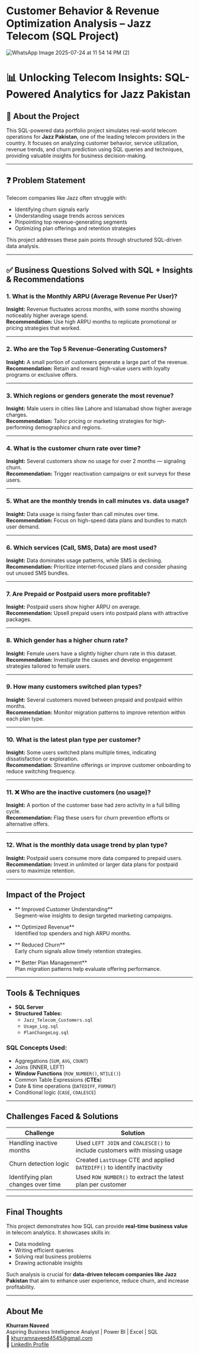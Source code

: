 # Customer Behavior & Revenue Optimization Analysis – Jazz Telecom (SQL Project)

![WhatsApp Image 2025-07-24 at 11 54 14 PM (2)](https://github.com/user-attachments/assets/82507cf8-8baf-41c9-bfe9-99613592f1d6)

# 📊 Unlocking Telecom Insights: SQL-Powered Analytics for Jazz Pakistan

## 🧠 About the Project  
This SQL-powered data portfolio project simulates real-world telecom operations for **Jazz Pakistan**, one of the leading telecom providers in the country. It focuses on analyzing customer behavior, service utilization, revenue trends, and churn prediction using SQL queries and techniques, providing valuable insights for business decision-making.

---

## ❓ Problem Statement  
Telecom companies like Jazz often struggle with:
- Identifying churn signals early  
- Understanding usage trends across services  
- Pinpointing top revenue-generating segments  
- Optimizing plan offerings and retention strategies  

This project addresses these pain points through structured SQL-driven data analysis.

---

## ✅ Business Questions Solved with SQL + Insights & Recommendations

### 1. What is the Monthly ARPU (Average Revenue Per User)?
**Insight:** Revenue fluctuates across months, with some months showing noticeably higher average spend.  
**Recommendation:** Use high ARPU months to replicate promotional or pricing strategies that worked.

---

### 2. Who are the Top 5 Revenue-Generating Customers?
**Insight:** A small portion of customers generate a large part of the revenue.  
**Recommendation:** Retain and reward high-value users with loyalty programs or exclusive offers.

---

### 3. Which regions or genders generate the most revenue?
**Insight:** Male users in cities like Lahore and Islamabad show higher average charges.  
**Recommendation:** Tailor pricing or marketing strategies for high-performing demographics and regions.

---

### 4. What is the customer churn rate over time?
**Insight:** Several customers show no usage for over 2 months — signaling churn.  
**Recommendation:** Trigger reactivation campaigns or exit surveys for these users.

---

### 5.  What are the monthly trends in call minutes vs. data usage?
**Insight:** Data usage is rising faster than call minutes over time.  
**Recommendation:** Focus on high-speed data plans and bundles to match user demand.

---

### 6.  Which services (Call, SMS, Data) are most used?
**Insight:** Data dominates usage patterns, while SMS is declining.  
**Recommendation:** Prioritize internet-focused plans and consider phasing out unused SMS bundles.

---

### 7.  Are Prepaid or Postpaid users more profitable?
**Insight:** Postpaid users show higher ARPU on average.  
**Recommendation:** Upsell prepaid users into postpaid plans with attractive packages.

---

### 8.  Which gender has a higher churn rate?
**Insight:** Female users have a slightly higher churn rate in this dataset.  
**Recommendation:** Investigate the causes and develop engagement strategies tailored to female users.

---

### 9.  How many customers switched plan types?
**Insight:** Several customers moved between prepaid and postpaid within months.  
**Recommendation:** Monitor migration patterns to improve retention within each plan type.

---

### 10.  What is the latest plan type per customer?
**Insight:** Some users switched plans multiple times, indicating dissatisfaction or exploration.  
**Recommendation:** Streamline offerings or improve customer onboarding to reduce switching frequency.

---

### 11. ❌ Who are the inactive customers (no usage)?
**Insight:** A portion of the customer base had zero activity in a full billing cycle.  
**Recommendation:** Flag these users for churn prevention efforts or alternative offers.

---

### 12.  What is the monthly data usage trend by plan type?
**Insight:** Postpaid users consume more data compared to prepaid users.  
**Recommendation:** Invest in unlimited or larger data plans for postpaid users to maximize retention.

---

##  Impact of the Project

- ** Improved Customer Understanding**  
  Segment-wise insights to design targeted marketing campaigns.

- ** Optimized Revenue**  
  Identified top spenders and high ARPU months.

- ** Reduced Churn**  
  Early churn signals allow timely retention strategies.

- ** Better Plan Management**  
  Plan migration patterns help evaluate offering performance.

---

## Tools & Techniques

- **SQL Server**
- **Structured Tables:**
  - `Jazz_Telecom_Customers.sql`
  - `Usage_Log.sql`
  - `PlanChangeLog.sql`

### SQL Concepts Used:

- Aggregations (`SUM`, `AVG`, `COUNT`)
- Joins (INNER, LEFT)
- **Window Functions** (`ROW_NUMBER()`, `NTILE()`)
- Common Table Expressions (**CTEs**)
- Date & time operations (`DATEDIFF`, `FORMAT`)
- Conditional logic (`CASE`, `COALESCE`)

---

## Challenges Faced & Solutions

| **Challenge**                        | **Solution**                                                                 |
|-------------------------------------|------------------------------------------------------------------------------|
| Handling inactive months            | Used `LEFT JOIN` and `COALESCE()` to include customers with missing usage   |
| Churn detection logic               | Created `LastUsage` CTE and applied `DATEDIFF()` to identify inactivity     |
| Identifying plan changes over time  | Used `ROW_NUMBER()` to extract the latest plan per customer                 |

---

##  Final Thoughts

This project demonstrates how SQL can provide **real-time business value** in telecom analytics. It showcases skills in:

- Data modeling  
- Writing efficient queries  
- Solving real business problems  
- Drawing actionable insights

Such analysis is crucial for **data-driven telecom companies like Jazz Pakistan** that aim to enhance user experience, reduce churn, and increase profitability.

---

## About Me

**Khurram Naveed**  
Aspiring Business Intelligence Analyst | Power BI | Excel | SQL  
📧 [khurramnaveed4545@gmail.com](mailto:khurramnaveed4545@gmail.com)  
🔗 [LinkedIn Profile](https://www.linkedin.com/in/khurram-naveed-0083851aa/)


